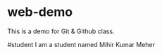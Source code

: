 # web-demo
This is a demo for Git &amp; Github class.

#student
I am a student named Mihir Kumar Meher